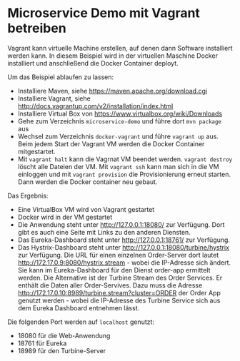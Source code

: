 Microservice Demo mit Vagrant betreiben
============================

Vagrant kann virtuelle Machine erstellen, auf denen dann Software
installiert werden kann. In diesem Beispiel wird in der virtuellen
Maschine Docker installiert und anschließend die Docker Container deployt.

Um das Beispiel ablaufen zu lassen:

- Installiere Maven, siehe https://maven.apache.org/download.cgi
- Installiere Vagrant, siehe
  http://docs.vagrantup.com/v2/installation/index.html
- Installiere Virtual Box von https://www.virtualbox.org/wiki/Downloads
- Gehe zum Verzeichnis `microservice-demo`  und führe dort `mvn package` aus
- Wechsel zum Verzeichnis `docker-vagrant` und führe `vagrant
   up` aus. Beim jedem Start der Vagrant VM werden die Docker Container mitgestartet.
- Mit `vagrant halt` kann die Vagrnat VM beendet werden. `vagrant destroy` löscht
  alle Dateien der VM. Mit `vagrant ssh` kann man sich in die VM einloggen und mit
 `vagrant provision` die Provisionierung erneut starten. Dann werden die Docker container
  neu gebaut.

Das Ergebnis:

- Eine VirtualBox VM wird von Vagrant gestartet
- Docker wird in der VM gestartet
- Die Anwendung steht unter http://127.0.0.1:18080/ zur
  Verfügung. Dort gibt es auch eine Seite mit Links zu den anderen
  Diensten.
- Das Eureka-Dashboard steht unter http://127.0.0.1:18761/ zur Verfügung.
- Das Hystrix-Dashboard steht unter http://127.0.0.1:18080/turbine/hystrix zur
  Verfügung. Die URL für einen einzelnen Order-Server dort lautet
  http://172.17.0.9:8080/hystrix.stream - wobei die IP-Adresse sich
  ändert. Sie kann im Eureka-Dashboard für den Dienst order-app
  ermittelt werden. Die Alternative ist der Turbine Stream des Order
  Services. Er enthält die Daten aller Order-Servives. Dazu muss die Adresse
  http://172.17.0.10:8989/turbine.stream?cluster=ORDER der Order App genutzt werden -
  wobei die IP-Adresse des Turbine Service sich aus dem Eureka Dashboard
  entnehmen lässt.

Die folgenden Port werden auf `localhost` genutzt:

- 18080 für die Web-Anwendung
- 18761 für Eureka
- 18989 für den Turbine-Server

